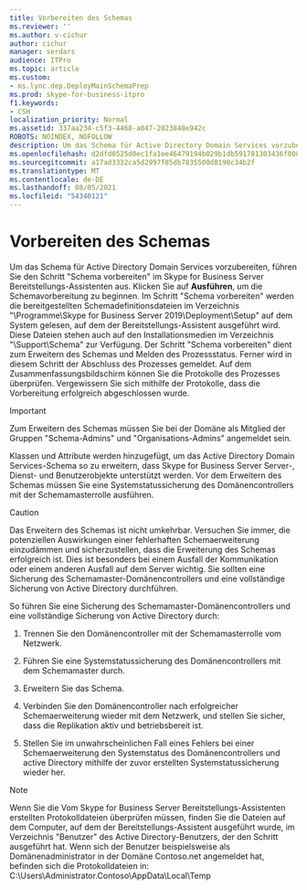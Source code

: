 ```yaml
---
title: Vorbereiten des Schemas
ms.reviewer: ''
ms.author: v-cichur
author: cichur
manager: serdars
audience: ITPro
ms.topic: article
ms.custom:
- ms.lync.dep.DeployMainSchemaPrep
ms.prod: skype-for-business-itpro
f1.keywords:
- CSH
localization_priority: Normal
ms.assetid: 337aa234-c5f3-4468-a047-2023848e942c
ROBOTS: NOINDEX, NOFOLLOW
description: Um das Schema für Active Directory Domain Services vorzubereiten, führen Sie den Schritt "Schema vorbereiten" im Skype for Business Server Bereitstellungs-Assistenten aus. Klicken Sie auf Ausführen, um die Schemavorbereitung zu beginnen.
ms.openlocfilehash: d2dfd0525d0ec1fa1ee46479194b029b1db591781303436f008ed5d3900f01be
ms.sourcegitcommit: a17ad3332ca5d2997f85db7835500d8190c34b2f
ms.translationtype: MT
ms.contentlocale: de-DE
ms.lasthandoff: 08/05/2021
ms.locfileid: "54340121"
---
```

# <a name="prepare-schema"></a>Vorbereiten des Schemas
 
Um das Schema für Active Directory Domain Services vorzubereiten, führen Sie den Schritt "Schema vorbereiten" im Skype for Business Server Bereitstellungs-Assistenten aus. Klicken Sie auf **Ausführen**, um die Schemavorbereitung zu beginnen. Im Schritt "Schema vorbereiten" werden die bereitgestellten Schemadefinitionsdateien im Verzeichnis "\Programme\Skype for Business Server 2019\Deployment\Setup" auf dem System gelesen, auf dem der Bereitstellungs-Assistent ausgeführt wird. Diese Dateien stehen auch auf den Installationsmedien im Verzeichnis "\Support\Schema" zur Verfügung. Der Schritt "Schema vorbereiten" dient zum Erweitern des Schemas und Melden des Prozessstatus. Ferner wird in diesem Schritt der Abschluss des Prozesses gemeldet. Auf dem Zusammenfassungsbildschirm können Sie die Protokolle des Prozesses überprüfen. Vergewissern Sie sich mithilfe der Protokolle, dass die Vorbereitung erfolgreich abgeschlossen wurde.
  
> [!IMPORTANT]
> Zum Erweitern des Schemas müssen Sie bei der Domäne als Mitglied der Gruppen "Schema-Admins" und "Organisations-Admins" angemeldet sein. 
  
Klassen und Attribute werden hinzugefügt, um das Active Directory Domain Services-Schema so zu erweitern, dass Skype for Business Server Server-, Dienst- und Benutzerobjekte unterstützt werden. Vor dem Erweitern des Schemas müssen Sie eine Systemstatussicherung des Domänencontrollers mit der Schemamasterrolle ausführen. 
  
> [!CAUTION]
> Das Erweitern des Schemas ist nicht umkehrbar. Versuchen Sie immer, die potenziellen Auswirkungen einer fehlerhaften Schemaerweiterung einzudämmen und sicherzustellen, dass die Erweiterung des Schemas erfolgreich ist. Dies ist besonders bei einem Ausfall der Kommunikation oder einem anderen Ausfall auf dem Server wichtig. Sie sollten eine Sicherung des Schemamaster-Domänencontrollers und eine vollständige Sicherung von Active Directory durchführen. 
  
So führen Sie eine Sicherung des Schemamaster-Domänencontrollers und eine vollständige Sicherung von Active Directory durch:
  
1. Trennen Sie den Domänencontroller mit der Schemamasterrolle vom Netzwerk.
    
2. Führen Sie eine Systemstatussicherung des Domänencontrollers mit dem Schemamaster durch.
    
3. Erweitern Sie das Schema.
    
4. Verbinden Sie den Domänencontroller nach erfolgreicher Schemaerweiterung wieder mit dem Netzwerk, und stellen Sie sicher, dass die Replikation aktiv und betriebsbereit ist.
    
5. Stellen Sie im unwahrscheinlichen Fall eines Fehlers bei einer Schemaerweiterung den Systemstatus des Domänencontrollers und active Directory mithilfe der zuvor erstellten Systemstatussicherung wieder her.
    
> [!NOTE]
> Wenn Sie die Vom Skype for Business Server Bereitstellungs-Assistenten erstellten Protokolldateien überprüfen müssen, finden Sie die Dateien auf dem Computer, auf dem der Bereitstellungs-Assistent ausgeführt wurde, im Verzeichnis "Benutzer" des Active Directory-Benutzers, der den Schritt ausgeführt hat. Wenn sich der Benutzer beispielsweise als Domänenadministrator in der Domäne Contoso.net angemeldet hat, befinden sich die Protokolldateien in: C:\Users\Administrator.Contoso\AppData\Local\Temp 
  


